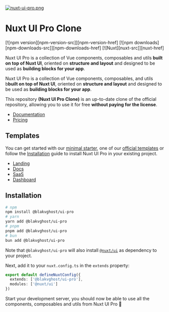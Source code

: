 [![nuxt-ui-pro.png](https://volta.s3.fr-par.scw.cloud/306965274_1682f2a7_dfc5_4c85_9807_6203cd568852_154cf5592c.png)](https://ui.nuxt.com/pro)

# Nuxt UI Pro Clone

[![npm version][npm-version-src]][npm-version-href]
[![npm downloads][npm-downloads-src]][npm-downloads-href]
[![Nuxt][nuxt-src]][nuxt-href]

Nuxt UI Pro is a collection of Vue components, composables and utils **built on top of Nuxt UI**, oriented on **structure and layout** and designed to be used as **building blocks for your app**.

Nuxt UI Pro is a collection of Vue components, composables, and utils b**built on top of Nuxt UI**, oriented on **structure and layout** and designed to be used as **building blocks for your app**.


This repository **(Nuxt UI Pro Clone)** is an up-to-date clone of the official repository, allowing you to use it for free **without paying for the license**.

- [Documentation](https://ui.nuxt.com/pro/getting-started)
- [Pricing](https://ui.nuxt.com/pro/pricing)

## Templates

You can get started with our [minimal starter](https://github.com/nuxt-ui-pro/starter), one of our [official templates](https://ui.nuxt.com/pro/templates) or follow the [Installation](https://ui.nuxt.com/pro/getting-started/installation) guide to install Nuxt UI Pro in your existing project.

- [Landing](https://github.com/nuxt-ui-pro/landing)
- [Docs](https://github.com/nuxt-ui-pro/docs)
- [SaaS](https://github.com/nuxt-ui-pro/saas)
- [Dashboard](https://github.com/nuxt-ui-pro/dashboard)

## Installation

```bash
# npm
npm install @blakvghost/ui-pro
# yarn
yarn add @blakvghost/ui-pro
# pnpm
pnpm add @blakvghost/ui-pro
# bun
bun add @blakvghost/ui-pro
```

Note that `@blakvghost/ui-pro` will also install [`@nuxt/ui`](https://ui.nuxt.com) as dependency to your project.

Next, add it to your `nuxt.config.ts` in the `extends` property:

```ts
export default defineNuxtConfig({
  extends: ['@blakvghost/ui-pro'],
  modules: ['@nuxt/ui']
})
```

Start your development server, you should now be able to use all the components, composables and utils from Nuxt UI Pro 🚀
